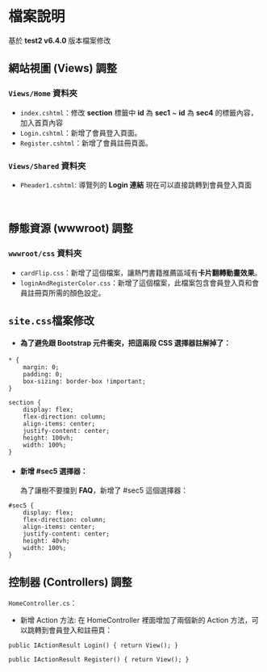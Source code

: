 # 檔案說明

基於 **test2 v6.4.0** 版本檔案修改

## 網站視圖 (Views) 調整

### `Views/Home` 資料夾

- `index.cshtml`：修改 **section** 標籤中 **id** 為 **sec1** ~ **id** 為 **sec4** 的標籤內容，加入首頁內容
- `Login.cshtml`：新增了會員登入頁面。
- `Register.cshtml`：新增了會員註冊頁面。

### `Views/Shared` 資料夾

- `Pheader1.cshtml`: 導覽列的 **Login 連結** 現在可以直接跳轉到會員登入頁面

<br>

## 靜態資源 (wwwroot) 調整

### `wwwroot/css` 資料夾

- `cardFlip.css`：新增了這個檔案，讓熱門書籍推薦區域有**卡片翻轉動畫效果**。
- `loginAndRegisterColor.css`：新增了這個檔案，此檔案包含會員登入頁和會員註冊頁所需的顏色設定。

## `site.css`檔案修改

- #### 為了避免跟 Bootstrap 元件衝突，把這兩段 CSS 選擇器註解掉了：
```
* {
    margin: 0;
    padding: 0;
    box-sizing: border-box !important;
}
```
```
section {
    display: flex;
    flex-direction: column;
    align-items: center;
    justify-content: center;
    height: 100vh;
    width: 100%;
}
```
- #### 新增 #sec5 選擇器：
    為了讓樹不要擋到 **FAQ**，新增了 #sec5 這個選擇器： 

```
#sec5 {
    display: flex;
    flex-direction: column;
    align-items: center;
    justify-content: center;
    height: 40vh;
    width: 100%;
}
```

## 控制器 (Controllers) 調整

`HomeController.cs`：

- 新增 Action 方法: 在 HomeController 裡面增加了兩個新的 Action 方法，可以跳轉到會員登入和註冊頁：
```
public IActionResult Login() { return View(); }

public IActionResult Register() { return View(); }
```